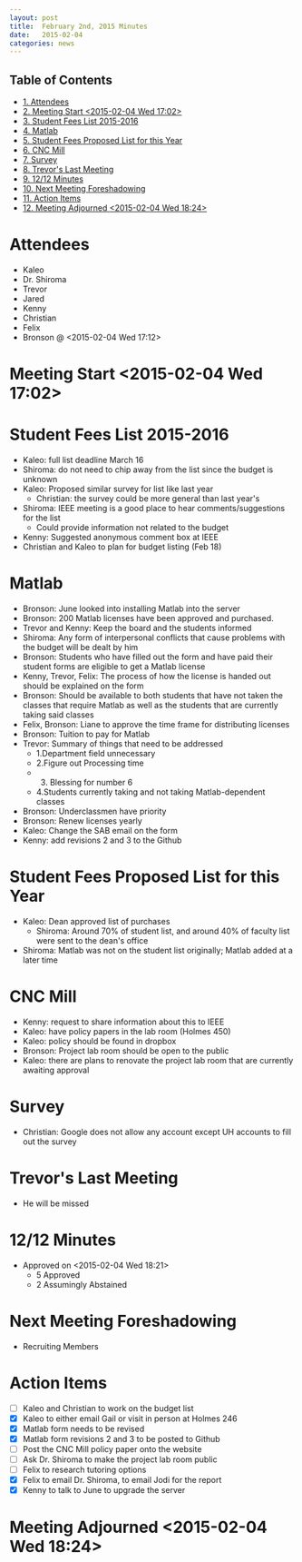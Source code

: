 ```yaml
---
layout: post
title:  February 2nd, 2015 Minutes
date:   2015-02-04
categories: news
---
```

<div id="table-of-contents">
<h2>Table of Contents</h2>
<div id="text-table-of-contents">
<ul>
<li><a href="#sec-1">1. Attendees</a></li>
<li><a href="#sec-2">2. Meeting Start <span class="timestamp-wrapper"><span class="timestamp">&lt;2015-02-04 Wed 17:02&gt;</span></span></a></li>
<li><a href="#sec-3">3. Student Fees List 2015-2016</a></li>
<li><a href="#sec-4">4. Matlab</a></li>
<li><a href="#sec-5">5. Student Fees Proposed List for this Year</a></li>
<li><a href="#sec-6">6. CNC Mill</a></li>
<li><a href="#sec-7">7. Survey</a></li>
<li><a href="#sec-8">8. Trevor's Last Meeting</a></li>
<li><a href="#sec-9">9. 12/12 Minutes</a></li>
<li><a href="#sec-10">10. Next Meeting Foreshadowing</a></li>
<li><a href="#sec-11">11. Action Items</a></li>
<li><a href="#sec-12">12. Meeting Adjourned <span class="timestamp-wrapper"><span class="timestamp">&lt;2015-02-04 Wed 18:24&gt;</span></span></a></li>
</ul>
</div>
</div>

# Attendees<a id="sec-1" name="sec-1"></a>

-   Kaleo
-   Dr. Shiroma
-   Trevor
-   Jared
-   Kenny
-   Christian
-   Felix
-   Bronson @ <span class="timestamp-wrapper"><span class="timestamp">&lt;2015-02-04 Wed 17:12&gt;</span></span>

# Meeting Start <span class="timestamp-wrapper"><span class="timestamp">&lt;2015-02-04 Wed 17:02&gt;</span></span><a id="sec-2" name="sec-2"></a>

# Student Fees List 2015-2016<a id="sec-3" name="sec-3"></a>

-   Kaleo: full list deadline March 16
-   Shiroma: do not need to chip away from the list since the budget is unknown
-   Kaleo: Proposed similar survey for list like last year
    -   Christian: the survey could be more general than last year's
-   Shiroma: IEEE meeting is a good place to hear comments/suggestions for the list
    -   Could provide information not related to the budget
-   Kenny: Suggested anonymous comment box at IEEE
-   Christian and Kaleo to plan for budget listing (Feb 18)

# Matlab<a id="sec-4" name="sec-4"></a>

-   Bronson: June looked into installing Matlab into the server
-   Bronson: 200 Matlab licenses have been approved and purchased.
-   Trevor and Kenny: Keep the board and the students informed
-   Shiroma: Any form of interpersonal conflicts that cause problems with the budget will be dealt by him
-   Bronson: Students who have filled out the form and have paid their student forms are eligible to get a Matlab license
-   Kenny, Trevor, Felix: The process of how the license is handed out should be explained on the form
-   Bronson: Should be available to both students that have not taken the classes that require Matlab as well as the students that are currently taking said classes
-   Felix, Bronson: Liane to approve the time frame for distributing licenses
-   Bronson: Tuition to pay for Matlab
-   Trevor: Summary of things that need to be addressed 
    -   1.Department field unnecessary
    -   2.Figure out Processing time
    -   3. Blessing for number 6
    -   4.Students currently taking and not taking Matlab-dependent classes
-   Bronson: Underclassmen have priority
-   Bronson: Renew licenses yearly
-   Kaleo: Change the SAB email on the form
-   Kenny: add revisions 2 and 3 to the Github

# Student Fees Proposed List for this Year<a id="sec-5" name="sec-5"></a>

-   Kaleo: Dean approved list of purchases
    -   Shiroma: Around 70% of student list, and around 40% of faculty list were sent to the dean's office
-   Shiroma: Matlab was not on the student list originally; Matlab added at a later time

# CNC Mill<a id="sec-6" name="sec-6"></a>

-   Kenny: request to share information about this to IEEE
-   Kaleo: have policy papers in the lab room (Holmes 450)
-   Kaleo: policy should be found in dropbox
-   Bronson: Project lab room should be open to the public
-   Kaleo: there are plans to renovate the project lab room that are currently awaiting approval

# Survey<a id="sec-7" name="sec-7"></a>

-   Christian: Google does not allow any account except UH accounts to fill out the survey

# Trevor's Last Meeting<a id="sec-8" name="sec-8"></a>

-   He will be missed

# 12/12 Minutes<a id="sec-9" name="sec-9"></a>

-   Approved on <span class="timestamp-wrapper"><span class="timestamp">&lt;2015-02-04 Wed 18:21&gt;</span></span>
    -   5 Approved
    -   2 Assumingly Abstained

# Next Meeting Foreshadowing<a id="sec-10" name="sec-10"></a>

-   Recruiting Members

# Action Items<a id="sec-11" name="sec-11"></a>

-   [ ] Kaleo and Christian to work on the budget list
-   [X] Kaleo to either email Gail or visit in person at Holmes 246
-   [X] Matlab form needs to be revised
-   [X] Matlab form revisions 2 and 3 to be posted to Github
-   [ ] Post the CNC Mill policy paper onto the website
-   [ ] Ask Dr. Shiroma to make the project lab room public
-   [ ] Felix to research tutoring options
-   [X] Felix to email Dr. Shiroma, to email Jodi for the report
-   [X] Kenny to talk to June to upgrade the server

# Meeting Adjourned <span class="timestamp-wrapper"><span class="timestamp">&lt;2015-02-04 Wed 18:24&gt;</span></span><a id="sec-12" name="sec-12"></a>
